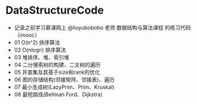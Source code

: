 # DataStructureCode
- 记录之前学习慕课网上 @liuyubobobo 老师 数据结构与算法课程 的练习代码（imooc）
- 01   O(n^2) 排序算法
- 02   O(nlogn) 排序算法
- 03   堆排序、堆、索引堆
- 04   二分搜索树的构建、二叉树的遍历
- 05   并查集及其基于size和rank的优化
- 06   图的存储结构(邻接矩阵、邻接表)、遍历
- 07   最小生成树(LazyPrim、Prim、Kruskal)
- 08   最短路径(Bellman Ford、Dijkstra)
